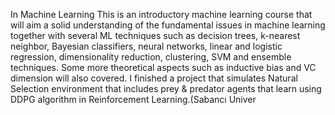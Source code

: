 In Machine Learning This is an introductory machine learning course that will aim a solid understanding of the fundamental issues in machine learning together with several ML techniques such as decision trees, k-nearest neighbor, Bayesian classifiers, neural networks, linear and logistic regression, dimensionality reduction, clustering, SVM and ensemble techniques. Some more theoretical aspects such as inductive bias and VC dimension will also covered. I finished a project that simulates Natural Selection environment that includes prey & predator agents that learn using DDPG algorithm in Reinforcement Learning.(Sabancı Univer
